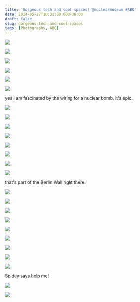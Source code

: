 ```yaml
---
title: 'Gorgeous tech and cool spaces! @nuclearmuseum #ABQ'
date: 2014-05-27T10:31:00.003-06:00
draft: false
slug: gorgeous-tech-and-cool-spaces
tags: [Photography, ABQ]
---
```


![](/images/blog/legacy/DSC01825+(Medium).JPG)

![](/images/blog/legacy/DSC01824+(Medium).JPG)

  

![](/images/blog/legacy/DSC01832+(Medium).JPG)

  

![](/images/blog/legacy/DSC01835+(Medium).JPG)

  

![](/images/blog/legacy/DSC01837+(Medium).JPG)

  

![](/images/blog/legacy/DSC01839+(Medium).JPG)

yes I am fascinated by the wiring for a nuclear bomb. it's epic.

![](/images/blog/legacy/DSC01840+(Medium).JPG)

  

![](/images/blog/legacy/DSC01841+(Medium).JPG)

  

![](/images/blog/legacy/DSC01843+(Medium).JPG)

  

![](/images/blog/legacy/DSC01845+(Medium).JPG)

  

![](/images/blog/legacy/DSC01846+(Medium).JPG)

  

![](/images/blog/legacy/DSC01847+(Medium).JPG)

  

![](/images/blog/legacy/DSC01850+(Medium).JPG)

  

![](/images/blog/legacy/DSC01852+(Medium).JPG)

that's part of the Berlin Wall right there.

  

![](/images/blog/legacy/DSC01853+(Medium).JPG)

  

![](/images/blog/legacy/DSC01855+(Medium).JPG)

  

![](/images/blog/legacy/DSC01857+(Medium).JPG)

  

![](/images/blog/legacy/DSC01860+(Medium).JPG)

  

![](/images/blog/legacy/DSC01861+(Medium).JPG)

  

![](/images/blog/legacy/DSC01862+(Medium).JPG)

  

![](/images/blog/legacy/DSC01864+(Medium).JPG)

  

![](/images/blog/legacy/DSC01865+(Medium).JPG)

  

![](/images/blog/legacy/DSC01866+(Medium).JPG)

Spidey says help me!

  

![](/images/blog/legacy/DSC01867+(Medium).JPG)

  

![](/images/blog/legacy/DSC01868+(Medium).JPG)